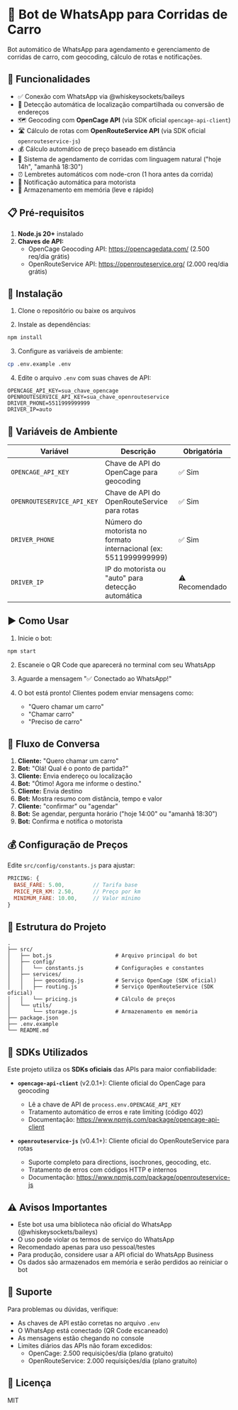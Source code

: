 # 🚗 Bot de WhatsApp para Corridas de Carro

Bot automático de WhatsApp para agendamento e gerenciamento de corridas de carro, com geocoding, cálculo de rotas e notificações.

## 🌟 Funcionalidades

- ✅ Conexão com WhatsApp via @whiskeysockets/baileys
- 📍 Detecção automática de localização compartilhada ou conversão de endereços
- 🗺️ Geocoding com **OpenCage API** (via SDK oficial `opencage-api-client`)
- 🛣️ Cálculo de rotas com **OpenRouteService API** (via SDK oficial `openrouteservice-js`)
- 💰 Cálculo automático de preço baseado em distância
- 📅 Sistema de agendamento de corridas com linguagem natural ("hoje 14h", "amanhã 18:30")
- ⏰ Lembretes automáticos com node-cron (1 hora antes da corrida)
- 🔔 Notificação automática para motorista
- 💾 Armazenamento em memória (leve e rápido)

## 📋 Pré-requisitos

1. **Node.js 20+** instalado
2. **Chaves de API:**
   - OpenCage Geocoding API: https://opencagedata.com/ (2.500 req/dia grátis)
   - OpenRouteService API: https://openrouteservice.org/ (2.000 req/dia grátis)

## 🚀 Instalação

1. Clone o repositório ou baixe os arquivos

2. Instale as dependências:
```bash
npm install
```

3. Configure as variáveis de ambiente:
```bash
cp .env.example .env
```

4. Edite o arquivo `.env` com suas chaves de API:
```env
OPENCAGE_API_KEY=sua_chave_opencage
OPENROUTESERVICE_API_KEY=sua_chave_openrouteservice
DRIVER_PHONE=5511999999999
DRIVER_IP=auto
```

## 🔑 Variáveis de Ambiente

| Variável | Descrição | Obrigatória |
|----------|-----------|-------------|
| `OPENCAGE_API_KEY` | Chave de API do OpenCage para geocoding | ✅ Sim |
| `OPENROUTESERVICE_API_KEY` | Chave de API do OpenRouteService para rotas | ✅ Sim |
| `DRIVER_PHONE` | Número do motorista no formato internacional (ex: 5511999999999) | ✅ Sim |
| `DRIVER_IP` | IP do motorista ou "auto" para detecção automática | ⚠️ Recomendado |

## ▶️ Como Usar

1. Inicie o bot:
```bash
npm start
```

2. Escaneie o QR Code que aparecerá no terminal com seu WhatsApp

3. Aguarde a mensagem "✅ Conectado ao WhatsApp!"

4. O bot está pronto! Clientes podem enviar mensagens como:
   - "Quero chamar um carro"
   - "Chamar carro"
   - "Preciso de carro"

## 💬 Fluxo de Conversa

1. **Cliente:** "Quero chamar um carro"
2. **Bot:** "Olá! Qual é o ponto de partida?"
3. **Cliente:** Envia endereço ou localização
4. **Bot:** "Ótimo! Agora me informe o destino."
5. **Cliente:** Envia destino
6. **Bot:** Mostra resumo com distância, tempo e valor
7. **Cliente:** "confirmar" ou "agendar"
8. **Bot:** Se agendar, pergunta horário ("hoje 14:00" ou "amanhã 18:30")
9. **Bot:** Confirma e notifica o motorista

## 💰 Configuração de Preços

Edite `src/config/constants.js` para ajustar:

```javascript
PRICING: {
  BASE_FARE: 5.00,         // Tarifa base
  PRICE_PER_KM: 2.50,      // Preço por km
  MINIMUM_FARE: 10.00,     // Valor mínimo
}
```

## 📁 Estrutura do Projeto

```
.
├── src/
│   ├── bot.js                    # Arquivo principal do bot
│   ├── config/
│   │   └── constants.js          # Configurações e constantes
│   ├── services/
│   │   ├── geocoding.js          # Serviço OpenCage (SDK oficial)
│   │   ├── routing.js            # Serviço OpenRouteService (SDK oficial)
│   │   └── pricing.js            # Cálculo de preços
│   └── utils/
│       └── storage.js            # Armazenamento em memória
├── package.json
├── .env.example
└── README.md
```

## 🔧 SDKs Utilizados

Este projeto utiliza os **SDKs oficiais** das APIs para maior confiabilidade:

- **`opencage-api-client`** (v2.0.1+): Cliente oficial do OpenCage para geocoding
  - Lê a chave de API de `process.env.OPENCAGE_API_KEY`
  - Tratamento automático de erros e rate limiting (código 402)
  - Documentação: https://www.npmjs.com/package/opencage-api-client

- **`openrouteservice-js`** (v0.4.1+): Cliente oficial do OpenRouteService para rotas
  - Suporte completo para directions, isochrones, geocoding, etc.
  - Tratamento de erros com códigos HTTP e internos
  - Documentação: https://www.npmjs.com/package/openrouteservice-js

## ⚠️ Avisos Importantes

- Este bot usa uma biblioteca não oficial do WhatsApp (@whiskeysockets/baileys)
- O uso pode violar os termos de serviço do WhatsApp
- Recomendado apenas para uso pessoal/testes
- Para produção, considere usar a API oficial do WhatsApp Business
- Os dados são armazenados em memória e serão perdidos ao reiniciar o bot

## 🔧 Suporte

Para problemas ou dúvidas, verifique:
- As chaves de API estão corretas no arquivo `.env`
- O WhatsApp está conectado (QR Code escaneado)
- As mensagens estão chegando no console
- Limites diários das APIs não foram excedidos:
  - OpenCage: 2.500 requisições/dia (plano gratuito)
  - OpenRouteService: 2.000 requisições/dia (plano gratuito)

## 📝 Licença

MIT
